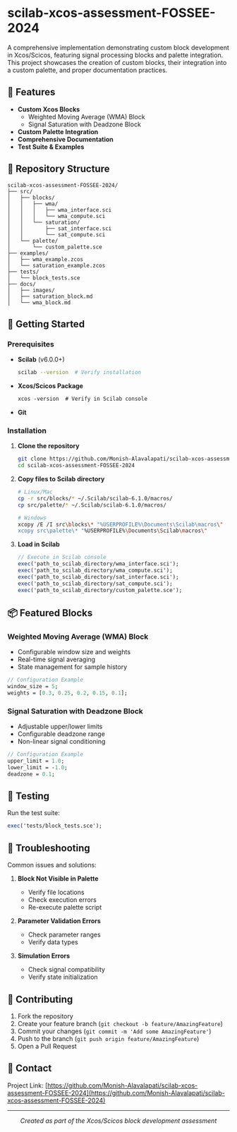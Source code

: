 # scilab-xcos-assessment-FOSSEE-2024

A comprehensive implementation demonstrating custom block development in Xcos/Scicos, featuring signal processing blocks and palette integration. This project showcases the creation of custom blocks, their integration into a custom palette, and proper documentation practices.

## 🎯 Features

- **Custom Xcos Blocks**
  - Weighted Moving Average (WMA) Block
  - Signal Saturation with Deadzone Block
- **Custom Palette Integration**
- **Comprehensive Documentation**
- **Test Suite & Examples**

## 📁 Repository Structure

```
scilab-xcos-assessment-FOSSEE-2024/
├── src/
│   ├── blocks/
│   │   ├── wma/
│   │   │   ├── wma_interface.sci
│   │   │   └── wma_compute.sci
│   │   └── saturation/
│   │       ├── sat_interface.sci
│   │       └── sat_compute.sci
│   └── palette/
│       └── custom_palette.sce
├── examples/
│   ├── wma_example.zcos
│   └── saturation_example.zcos
├── tests/
│   └── block_tests.sce
├── docs/
│   ├── images/
│   ├── saturation_block.md
│   └── wma_block.md 
```

## 🚀 Getting Started

### Prerequisites

- **Scilab** (v6.0.0+)
  ```bash
  scilab --version  # Verify installation
  ```
- **Xcos/Scicos Package**
  ```scilab
  xcos -version  # Verify in Scilab console
  ```
- **Git**

### Installation

1. **Clone the repository**
   ```bash
   git clone https://github.com/Monish-Alavalapati/scilab-xcos-assessment-FOSSEE-2024.git
   cd scilab-xcos-assessment-FOSSEE-2024
   ```

2. **Copy files to Scilab directory**
   ```bash
   # Linux/Mac
   cp -r src/blocks/* ~/.Scilab/scilab-6.1.0/macros/
   cp src/palette/* ~/.Scilab/scilab-6.1.0/macros/

   # Windows
   xcopy /E /I src\blocks\* "%USERPROFILE%\Documents\Scilab\macros\"
   xcopy src\palette\* "%USERPROFILE%\Documents\Scilab\macros\"
   ```

3. **Load in Scilab**
   ```scilab
   // Execute in Scilab console
   exec('path_to_scilab_directory/wma_interface.sci');
   exec('path_to_scilab_directory/wma_compute.sci');
   exec('path_to_scilab_directory/sat_interface.sci');
   exec('path_to_scilab_directory/sat_compute.sci');
   exec('path_to_scilab_directory/custom_palette.sce');
   ```

## 📦 Featured Blocks

### Weighted Moving Average (WMA) Block
- Configurable window size and weights
- Real-time signal averaging
- State management for sample history

```scilab
// Configuration Example
window_size = 5;
weights = [0.3, 0.25, 0.2, 0.15, 0.1];
```

### Signal Saturation with Deadzone Block
- Adjustable upper/lower limits
- Configurable deadzone range
- Non-linear signal conditioning

```scilab
// Configuration Example
upper_limit = 1.0;
lower_limit = -1.0;
deadzone = 0.1;
```

## 🧪 Testing

Run the test suite:
```scilab
exec('tests/block_tests.sce');
```

## 🔧 Troubleshooting

Common issues and solutions:

1. **Block Not Visible in Palette**
   - Verify file locations
   - Check execution errors
   - Re-execute palette script

2. **Parameter Validation Errors**
   - Check parameter ranges
   - Verify data types

3. **Simulation Errors**
   - Check signal compatibility
   - Verify state initialization

## 👥 Contributing

1. Fork the repository
2. Create your feature branch (`git checkout -b feature/AmazingFeature`)
3. Commit your changes (`git commit -m 'Add some AmazingFeature'`)
4. Push to the branch (`git push origin feature/AmazingFeature`)
5. Open a Pull Request

## 📧 Contact

Project Link: [https://github.com/Monish-Alavalapati/scilab-xcos-assessment-FOSSEE-2024](https://github.com/Monish-Alavalapati/scilab-xcos-assessment-FOSSEE-2024)

---

<div align="center">

*Created as part of the Xcos/Scicos block development assessment*

</div>
